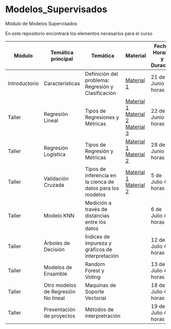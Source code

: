 # Modelos_Supervisados
Módulo de Modelos Supervisados


En este repositorio encontrará los elementos necesarios para el curso




| Módulo       | Temática principal                               | Temática                                                                                                    | Material                                                                                    | Fecha, Horario y Duración | Talleres |
|--------------|--------------------------------------------------|-------------------------------------------------------------------------------------------------------------|---------------------------------------------------------------------------------------------|---------------------------|----------|
| Introductorio | Características | Definición del problema: Regresión y Clasificación| [Material 1 ](https://services.hbsp.harvard.edu/api/courses/1172034/items/BEP646-PDF-ENG/sclinks/35bbac70c7689bdf3eb71eb6b11c25eb)      | 21 de Junio 4 horas       |       [Ejercicio 1](https://github.com/Andres1984/IntroDataScience/blob/main/Codigos/Sesi%C3%B3n1.ipynb)  [Capstone](https://github.com/Andres1984/Modelos_Supervisados/blob/main/Documentos/Capstone_MS.pdf) |
| Taller  | Regresión Lineal            | Tipos de Regresiones y Métricas| [Material 1](https://hbsp.harvard.edu/tu/3b116c3c) [Material 2](https://www.youtube.com/watch?v=CxjZ7Ikjaqc) [Material 3](https://www.youtube.com/watch?v=N7XuevGTlDc)                                                                                             | 22 de Junio 4 horas       |   [Ejercicio 2](https://github.com/Andres1984/IntroDataScience/blob/main/Codigos/Sesión%202.ipynb)      |
| Taller       | Regresión Logística   | Tipos de Regresión y Métricas | [Material 1 ](https://hbsp.harvard.edu/tu/4562c027)  [Material 2](https://hbsp.harvard.edu/tu/60235d12)                                                                                                   | 28 de Junio 4 horas       |    [Ejercicio 3](https://github.com/Andres1984/IntroDataScience/blob/main/Codigos/Sesión%203.ipynb)      |
| Taller       | Validación Cruzada | Tipos de inferencia en la cienca de datos para los modelos |    [Material 1](https://hbsp.harvard.edu/tu/59038302) [Material 2](https://hbsp.harvard.edu/tu/0029ece6)         | 5 de Julio 4 horas       |   [Ejercicio 4](https://github.com/Andres1984/IntroDataScience/blob/main/Codigos/Sesión%204.ipynb)       |
| Taller |     Modelo KNN          | Medición a través de distancias entre los datos                                                                                             |                                                                                             | 6 de Julio 4 horas       |      [Taller Aplicado](https://github.com/Andres1984/IntroDataScience/blob/main/Documentos/TallerPython-3.pdf)    |
| Taller       | Árboles de Decisión | Índices de impureza y gráficos de interpretación|                                                                                             | 12 de Julio 4 horas        |          |
| Taller       | Modelos de Ensamble | Random Forest y Voting                                                           |                                                                                             | 13 de Julio 4 horas        |          |
| Taller       | Otro modelos de Regresión No lineal| Maquinas de Soporte Vectorial                    |                                                                                             | 18 de Julio 4 horas        |          |
| Taller       | Presentación de proyectos | Métodos de interpretración                                    |                                                                                             | 19 de Julio 4 horas        |          |
